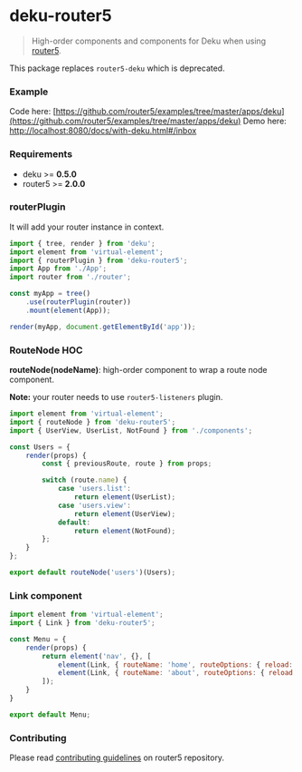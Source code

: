 # deku-router5

> High-order components and components for Deku when using [router5](https://github.com/router5/router5).

This package replaces `router5-deku` which is deprecated.

### Example

Code here: [https://github.com/router5/examples/tree/master/apps/deku](https://github.com/router5/examples/tree/master/apps/deku)
Demo here: [http://localhost:8080/docs/with-deku.html#/inbox](http://localhost:8080/docs/with-deku.html#/inbox)

### Requirements

- deku >= __0.5.0__
- router5 >= __2.0.0__


### routerPlugin

It will add your router instance in context.

```javascript
import { tree, render } from 'deku';
import element from 'virtual-element';
import { routerPlugin } from 'deku-router5';
import App from './App';
import router from './router';

const myApp = tree()
    .use(routerPlugin(router))
    .mount(element(App));

render(myApp, document.getElementById('app'));
```

### RouteNode HOC

__routeNode(nodeName)__: high-order component to wrap a route node component.

__Note:__ your router needs to use `router5-listeners` plugin.

```javascript
import element from 'virtual-element';
import { routeNode } from 'deku-router5';
import { UserView, UserList, NotFound } from './components';

const Users = {
    render(props) {
        const { previousRoute, route } from props;

        switch (route.name) {
            case 'users.list':
                return element(UserList);
            case 'users.view':
                return element(UserView);
            default:
                return element(NotFound);
        };
    }
};

export default routeNode('users')(Users);

```

### Link component

```javascript
import element from 'virtual-element';
import { Link } from 'deku-router5';

const Menu = {
    render(props) {
        return element('nav', {}, [
            element(Link, { routeName: 'home', routeOptions: { reload: true } }, 'Home'),
            element(Link, { routeName: 'about', routeOptions: { reload: true } }, 'About')
        ]);
    }
}

export default Menu;
```


### Contributing

Please read [contributing guidelines](https://github.com/router5/router5/blob/master/CONTRIBUTING.md) on router5 repository.
